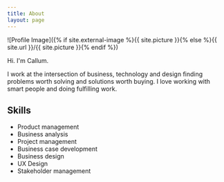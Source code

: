```yaml
---
title: About
layout: page
---
```

![Profile Image]({% if site.external-image %}{{ site.picture }}{% else %}{{ site.url }}/{{ site.picture }}{% endif %})

<p>Hi. I'm Callum.</p>

<p>I work at the intersection of business, technology and design finding problems worth solving and solutions worth buying. I love working with smart people and doing fulfilling work.</p>

<h2>Skills</h2>

<ul class="skill-list">
	<li>Product management</li>
	<li>Business analysis</li>
	<li>Project management</li>
	<li>Business case development</li>
	<li>Business design</li>
	<li>UX Design</li>
	<li>Stakeholder management</li>
</ul>

<!-- <h2>Projects</h2> -->

<!-- <ul>
	<li><a href="https://github.com/">Lorem Lorem</a></li>
	<li><a href="https://github.com/">Ipsum Dolor</a></li>
	<li><a href="https://github.com/">Dolor Lorem</a></li>
</ul> -->
